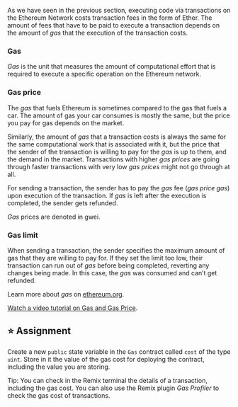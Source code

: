 As we have seen in the previous section, executing code via transactions on the Ethereum Network costs transaction fees in the form of Ether. The amount of fees that have to be paid to execute a transaction depends on the amount of *gas* that the execution of the transaction costs.

### Gas
*Gas* is the unit that measures the amount of computational effort that is required to execute a specific operation on the Ethereum network.

### Gas price
The *gas* that fuels Ethereum is sometimes compared to the gas that fuels a car. The amount of gas your car consumes is mostly the same, but the price you pay for gas depends on the market.

Similarly, the amount of *gas* that a transaction costs is always the same for the same computational work that is associated with it, but the price that the sender of the transaction is willing to pay for the *gas* is up to them, and the demand in the market. Transactions with higher *gas prices* are going through faster transactions with very low *gas prices* might not go through at all.

For sending a transaction, the sender has to pay the *gas* fee (*gas price  gas*) upon execution of the transaction. If *gas* is left after the execution is completed, the sender gets refunded.

*Gas* prices are denoted in gwei.

### Gas limit
When sending a transaction, the sender specifies the maximum amount of gas that they are willing to pay for. If they set the limit too low, their transaction can run out of *gas* before being completed, reverting any changes being made. In this case, the *gas* was consumed and can’t get refunded.

Learn more about *gas* on [ethereum.org](https://ethereum.org/en/developers/docs/gas/).

<a href="https://www.youtube.com/watch?v=oTS9uxU6cAM" target="_blank">Watch a video tutorial on Gas and Gas Price</a>.

## ⭐️ Assignment
Create a new `public` state variable in the `Gas` contract called `cost` of the type `uint`. Store in it the value of the gas cost for deploying the contract, including the value you are storing.

Tip: You can check in the Remix terminal the details of a transaction, including the gas cost. You can also use the Remix plugin *Gas Profiler* to check the gas cost of transactions.